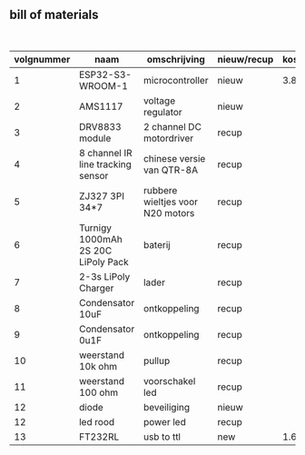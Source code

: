 ## bill of materials
<br />

|volgnummer|naam|omschrijving|nieuw/recup|kostprijs/stuk|aantal|subtotaal|
|----------|----|------------|-----------|---------|------|---------|
|1|ESP32-S3-WROOM-1|microcontroller|nieuw| 3.83 | 1 | 3.83 |
|2|AMS1117|voltage regulator|nieuw|  | 10 | 1.45 |
|3|DRV8833 module | 2 channel DC motordriver | recup | 
|4| 8 channel IR line tracking sensor | chinese versie van QTR-8A | recup |
|5|ZJ327 3PI 34*7 | rubbere wieltjes voor N20 motors | recup |
|6|Turnigy 1000mAh 2S 20C LiPoly Pack| baterij | recup | 
|7 | 2-3s LiPoly Charger | lader | recup | 
|8| Condensator 10uF | ontkoppeling | recup | | 3 |
|9| Condensator 0u1F | ontkoppeling | recup | | 3 |
|10|weerstand 10k ohm | pullup | recup | | 1 |
|11|weerstand 100 ohm | voorschakel led | recup | | 1 |
|12| diode | beveiliging | nieuw | | 2 |
|12| led rood | power led | recup | | 1 |
| 13| FT232RL | usb to ttl | new | 1.69 | 1.69 |


